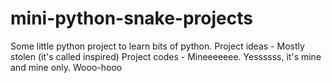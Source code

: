# mini-python-snake-projects
Some little python project to learn bits of python.
Project ideas - Mostly stolen (it's called inspired)
Project codes - Mineeeeeee. Yessssss, it's mine and mine only. Wooo-hooo
